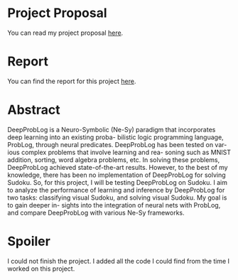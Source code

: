 # Project Proposal

You can read my project proposal [here](Project_Proposal.pdf).

# Report

You can find the report for this project [here](Report_Testing_DeepProbLog_on_Sudoku.pdf).

# Abstract

DeepProbLog is a Neuro-Symbolic (Ne-Sy) paradigm that incorporates deep learning into an existing proba- bilistic logic programming language, ProbLog, through neural predicates. DeepProbLog has been tested on var- ious complex problems that involve learning and rea- soning such as MNIST addition, sorting, word algebra problems, etc. In solving these problems, DeepProbLog achieved state-of-the-art results. However, to the best of my knowledge, there has been no implementation of DeepProbLog for solving Sudoku. So, for this project, I will be testing DeepProbLog on Sudoku. I aim to analyze the performance of learning and inference by DeepProbLog for two tasks: classifying visual Sudoku, and solving visual Sudoku. My goal is to gain deeper in- sights into the integration of neural nets with ProbLog, and compare DeepProbLog with various Ne-Sy frameworks.

# Spoiler

I could not finish the project. I added all the code I could find from the time I worked on this project.
